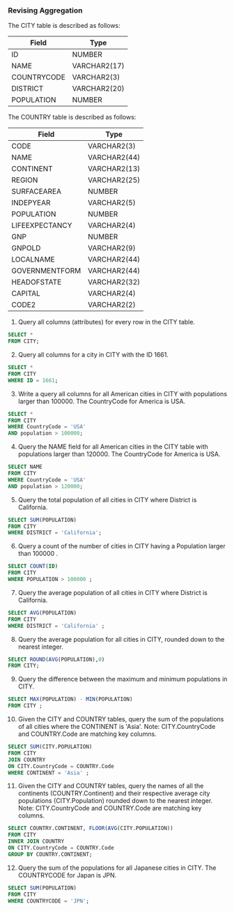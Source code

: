 ### Revising Aggregation

The CITY table is described as follows:

|  Field | Type |
|---|---|
| ID | NUMBER   |
| NAME | VARCHAR2(17)  |
| COUNTRYCODE |  VARCHAR2(3) |
| DISTRICT | VARCHAR2(20) |
| POPULATION | NUMBER |

The COUNTRY table is described as follows:

|  Field | Type |
|---|---|
| CODE | VARCHAR2(3)   |
| NAME | VARCHAR2(44)  |
| CONTINENT |  VARCHAR2(13) |
| REGION | VARCHAR2(25) |
| SURFACEAREA | NUMBER |
| INDEPYEAR | VARCHAR2(5)   |
| POPULATION | NUMBER  |
| LIFEEXPECTANCY |  VARCHAR2(4) |
| GNP | NUMBER |
| GNPOLD | VARCHAR2(9) |
| LOCALNAME | VARCHAR2(44)  |
| GOVERNMENTFORM | VARCHAR2(44) |
| HEADOFSTATE |  VARCHAR2(32) |
| CAPITAL | VARCHAR2(4) |
| CODE2 | VARCHAR2(2) |

1. Query all columns (attributes) for every row in the CITY table.

```sql
SELECT *
FROM CITY;
```

2. Query all columns for a city in CITY with the ID 1661.
   
```SQL
SELECT *
FROM CITY
WHERE ID = 1661;
```
 
3. Write a query all columns for all American cities in CITY with populations larger than 100000. The CountryCode for America is USA.

```SQL
SELECT *
FROM CITY
WHERE CountryCode = 'USA'
AND population > 100000;
```

4. Query the NAME field for all American cities in the CITY table with populations larger than 120000. The CountryCode for America is USA.

```sql
SELECT NAME
FROM CITY
WHERE CountryCode = 'USA'
AND population > 120000;
```

5. Query the total population of all cities in CITY where District is California.
   
```sql
SELECT SUM(POPULATION)
FROM CITY
WHERE DISTRICT = 'California';
```

6. Query a count of the number of cities in CITY having a Population larger than 100000 .

```SQL
SELECT COUNT(ID)
FROM CITY
WHERE POPULATION > 100000 ;
```

7. Query the average population of all cities in CITY where District is California.

```SQL
SELECT AVG(POPULATION)
FROM CITY
WHERE DISTRICT = 'California' ;
```

8. Query the average population for all cities in CITY, rounded down to the nearest integer.

```SQL
SELECT ROUND(AVG(POPULATION),0)
FROM CITY;
```

9. Query the difference between the maximum and minimum populations in CITY.

```SQL
SELECT MAX(POPULATION) - MIN(POPULATION)
FROM CITY ; 
```
10. Given the CITY and COUNTRY tables, query the sum of the populations of all cities where the CONTINENT is 'Asia'.
Note: CITY.CountryCode and COUNTRY.Code are matching key columns.

```SQL
SELECT SUM(CITY.POPULATION)
FROM CITY
JOIN COUNTRY
ON CITY.CountryCode = COUNTRY.Code
WHERE CONTINENT = 'Asia' ; 
```

11. Given the CITY and COUNTRY tables, query the names of all the continents (COUNTRY.Continent) and their respective average city populations (CITY.Population) rounded down to the nearest integer.
Note: CITY.CountryCode and COUNTRY.Code are matching key columns.

```SQL
SELECT COUNTRY.CONTINENT, FLOOR(AVG(CITY.POPULATION))
FROM CITY
INNER JOIN COUNTRY
ON CITY.CountryCode = COUNTRY.Code 
GROUP BY COUNTRY.CONTINENT;
```

12. Query the sum of the populations for all Japanese cities in CITY. The COUNTRYCODE for Japan is JPN.

```SQL
SELECT SUM(POPULATION)
FROM CITY
WHERE COUNTRYCODE = 'JPN';
```









